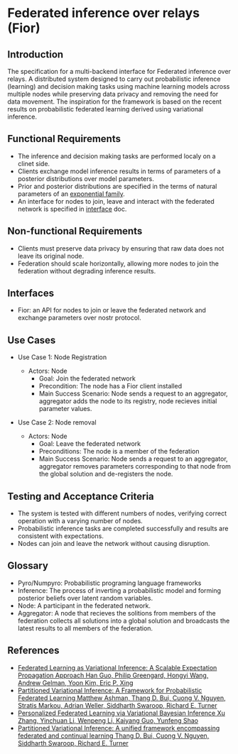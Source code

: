 # Federated inference over relays (Fior)

## Introduction
The specification for a multi-backend interface for Federated inference over relays. A distributed system designed to carry out probabilistic inference (learning) and decision making tasks using machine learning models across multiple nodes while preserving data privacy and removing the need for data movement. The inspiration for the framework is based on the recent results on probabilistic federated learning derived using variational inference. 

## Functional Requirements
* The inference and decision making tasks are performed localy on a clinet side.
* Clients exchange model inference results in terms of parameters of a posterior distributions over model parameters.
* Prior and posterior distributions are specified in the terms of natural parameters of an [exponential family](distributions.md).
* An interface for nodes to join, leave and interact with the federated network is specified in [interface](interface.md) doc.

## Non-functional Requirements
* Clients must preserve data privacy by ensuring that raw data does not leave its original node.
* Federation should scale horizontally, allowing more nodes to join the federation without degrading inference results.

## Interfaces
* Fior: an API for nodes to join or leave the federated network and exchange parameters over nostr protocol.

## Use Cases
* Use Case 1: Node Registration
  - Actors: Node
    - Goal: Join the federated network
    - Precondition: The node has a Fior client installed
    - Main Success Scenario: Node sends a request to an aggregator, aggregator adds the node to its registry, node recieves initial parameter values.

* Use Case 2: Node removal
  - Actors: Node
    - Goal: Leave the federated network
    - Preconditions: The node is a member of the federation
    - Main Success Scenario: Node sends a request to an aggregator, aggregator removes parameters corresponding to that node from the global solution and de-registers the node.

## Testing and Acceptance Criteria
* The system is tested with different numbers of nodes, verifying correct operation with a varying number of nodes.
* Probabilistic inference tasks are completed successfully and results are consistent with expectations.
* Nodes can join and leave the network without causing disruption.

## Glossary
* Pyro/Numpyro: Probabilistic programing language frameworks
* Inference: The process of inverting a probabilistic model and forming posterior beliefs over latent random variables.
* Node: A participant in the federated network.
* Aggregator: A node that recieves the solitions from members of the federation collects all solutions into a global solution and broadcasts the latest results to all members of the federation. 

## References
* [Federated Learning as Variational Inference: A Scalable Expectation Propagation Approach
Han Guo, Philip Greengard, Hongyi Wang, Andrew Gelman, Yoon Kim, Eric P. Xing](https://arxiv.org/abs/2302.04228)
* [Partitioned Variational Inference: A Framework for Probabilistic Federated Learning
Matthew Ashman, Thang D. Bui, Cuong V. Nguyen, Stratis Markou, Adrian Weller, Siddharth Swaroop, Richard E. Turner](https://arxiv.org/abs/2202.12275)
* [Personalized Federated Learning via Variational Bayesian Inference
Xu Zhang, Yinchuan Li, Wenpeng Li, Kaiyang Guo, Yunfeng Shao](https://proceedings.mlr.press/v162/zhang22o.html)
* [Partitioned Variational Inference: A unified framework encompassing federated and continual learning
Thang D. Bui, Cuong V. Nguyen, Siddharth Swaroop, Richard E. Turner](https://arxiv.org/abs/1811.11206)
